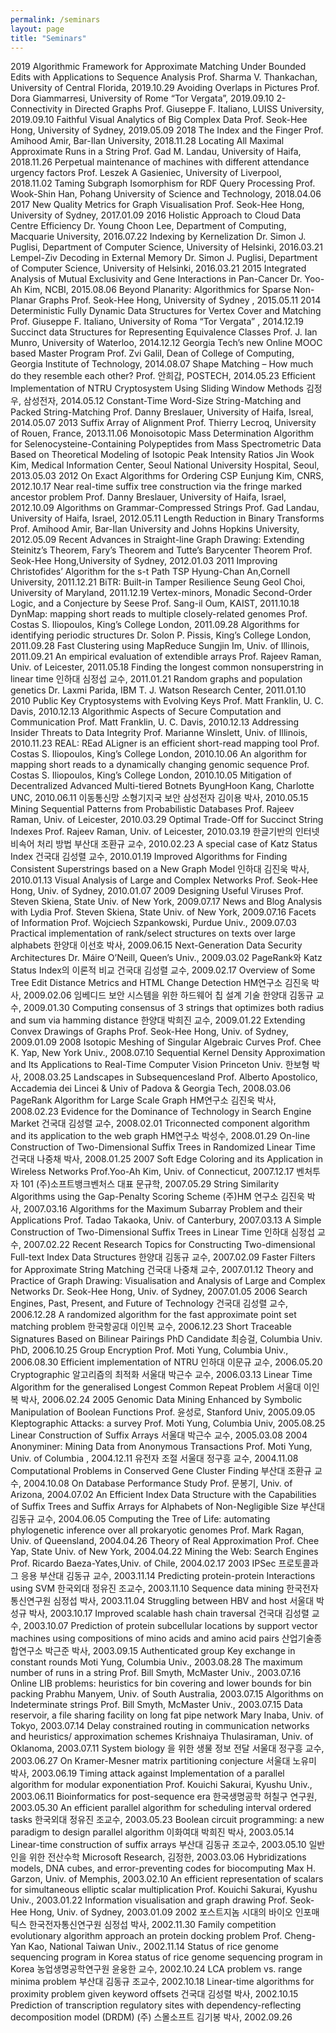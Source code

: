 ```yaml
---
permalink: /seminars
layout: page
title: "Seminars"
---
```

2019
Algorithmic Framework for Approximate Matching Under Bounded Edits with Applications to Sequence Analysis
Prof. Sharma V. Thankachan, University of Central Florida, 2019.10.29
Avoiding Overlaps in Pictures
Prof. Dora Giammarresi, University of Rome “Tor Vergata”, 2019.09.10
2-Connectivity in Directed Graphs
Prof. Giuseppe F. Italiano, LUISS University, 2019.09.10
Faithful Visual Analytics of Big Complex Data
Prof. Seok-Hee Hong, University of Sydney, 2019.05.09
2018
The Index and the Finger
Prof. Amihood Amir, Bar-Ilan University, 2018.11.28
Locating All Maximal Approximate Runs in a String
Prof. Gad M. Landau, University of Haifa, 2018.11.26
Perpetual maintenance of machines with different attendance urgency factors
Prof. Leszek A Gasieniec, University of Liverpool, 2018.11.02
Taming Subgraph Isomorphism for RDF Query Processing
Prof. Wook-Shin Han, Pohang University of Science and Technology, 2018.04.06
2017
New Quality Metrics for Graph Visualisation
Prof. Seok-Hee Hong, University of Sydney, 2017.01.09
2016
Holistic Approach to Cloud Data Centre Efficiency
Dr. Young Choon Lee, Department of Computing, Macquarie University, 2016.07.22
Indexing by Kernelization
Dr. Simon J. Puglisi, Department of Computer Science, University of Helsinki, 2016.03.21
Lempel-Ziv Decoding in External Memory
Dr. Simon J. Puglisi, Department of Computer Science, University of Helsinki, 2016.03.21
2015
Integrated Analysis of Mutual Exclusivity and Gene Interactions in Pan-Cancer
Dr. Yoo-Ah Kim, NCBI, 2015.08.06
Beyond Planarity: Algorithmics for Sparse Non-Planar Graphs
Prof. Seok-Hee Hong, University of Sydney , 2015.05.11
2014
Deterministic Fully Dynamic Data Structures for Vertex Cover and Matching
Prof. Giuseppe F. Italiano, University of Roma “Tor Vergata” , 2014.12.19
Succinct data Structures for Representing Equivalence Classes
Prof. J. Ian Munro, University of Waterloo, 2014.12.12
Georgia Tech’s new Online MOOC based Master Program
Prof. Zvi Galil, Dean of College of Computing, Georgia Institute of Technology, 2014.08.07
Shape Matching – How much do they resemble each other?
Prof. 안희갑, POSTECH, 2014.05.23
Efficient Implementation of NTRU Cryptosystem Using Sliding Window Methods
김정우, 삼성전자, 2014.05.12
Constant-Time Word-Size String-Matching and Packed String-Matching
Prof. Danny Breslauer, University of Haifa, Isreal, 2014.05.07
2013
Suffix Array of Alignment
Prof. Thierry Lecroq, University of Rouen, France, 2013.11.06
Monoisotopic Mass Determination Algorithm for Selenocysteine-Containing Polypeptides from Mass Spectrometric Data Based on Theoretical Modeling of Isotopic Peak Intensity Ratios
Jin Wook Kim, Medical Information Center, Seoul National University Hospital, Seoul, 2013.05.03
2012
On Exact Algorithms for Ordering CSP
Eunjung Kim, CNRS, 2012.10.17
Near real-time suffix tree construction via the fringe marked ancestor problem
Prof. Danny Breslauer, University of Haifa, Israel, 2012.10.09
Algorithms on Grammar-Compressed Strings
Prof. Gad Landau, University of Haifa, Israel, 2012.05.11
Length Reduction in Binary Transforms
Prof. Amihood Amir, Bar-Ilan University and Johns Hopkins University, 2012.05.09
Recent Advances in Straight-line Graph Drawing: Extending Steinitz’s Theorem, Fary’s Theorem and Tutte’s Barycenter Theorem
Prof. Seok-Hee Hong,University of Sydney, 2012.01.03
2011
Improving Christofides’ Algorithm for the s-t Path TSP
Hyung-Chan An,Cornell University, 2011.12.21
BiTR: Built-in Tamper Resilience
Seung Geol Choi, University of Maryland, 2011.12.19
Vertex-minors, Monadic Second-Order Logic, and a Conjecture by Seese
Prof. Sang-il Oum, KAIST, 2011.10.18
DynMap: mapping short reads to multiple closely-related genomes
Prof. Costas S. Iliopoulos, King’s College London, 2011.09.28
Algorithms for identifying periodic structures
Dr. Solon P. Pissis, King’s College London, 2011.09.28
Fast Clustering using MapReduce
Sungjin Im, Univ. of Illinois, 2011.09.21
An empirical evaluation of extendible arrays
Prof. Rajeev Raman, Univ. of Leicester, 2011.05.18
Finding the longest common nonsuperstring in linear time
인하대 심정섭 교수, 2011.01.21
Random graphs and population genetics
Dr. Laxmi Parida, IBM T. J. Watson Research Center, 2011.01.10
2010
Public Key Cryptosystems with Evolving Keys
Prof. Matt Franklin, U. C. Davis, 2010.12.13
Algorithmic Aspects of Secure Computation and Communication
Prof. Matt Franklin, U. C. Davis, 2010.12.13
Addressing Insider Threats to Data Integrity
Prof. Marianne Winslett, Univ. of Illinois, 2010.11.23
REAL: REad ALigner is an efficient short-read mapping tool
Prof. Costas S. Iliopoulos, King’s College London, 2010.10.06
An algorithm for mapping short reads to a dynamically changing genomic sequence
Prof. Costas S. Iliopoulos, King’s College London, 2010.10.05
Mitigation of Decentralized Advanced Multi-tiered Botnets
ByungHoon Kang, Charlotte UNC, 2010.06.11
이동통신망 소형기지국 보안
삼성전자 김이용 박사, 2010.05.15
Mining Sequential Patterns from Probabilistic Databases
Prof. Rajeev Raman, Univ. of Leicester, 2010.03.29
Optimal Trade-Off for Succinct String Indexes
Prof. Rajeev Raman, Univ. of Leicester, 2010.03.19
한글기반의 인터넷 비속어 처리 방법
부산대 조환규 교수, 2010.02.23
A special case of Katz Status Index
건국대 김성렬 교수, 2010.01.19
Improved Algorithms for Finding Consistent Superstrings based on a New Graph Model
인하대 김진욱 박사, 2010.01.13
Visual Analysis of Large and Complex Networks
Prof. Seok-Hee Hong, Univ. of Sydney, 2010.01.07
2009
Designing Useful Viruses
Prof. Steven Skiena, State Univ. of New York, 2009.07.17
News and Blog Analysis with Lydia
Prof. Steven Skiena, State Univ. of New York, 2009.07.16
Facets of Information
Prof. Wojciech Szpankowski, Purdue Univ., 2009.07.03
Practical implementation of rank/select structures on texts over large alphabets
한양대 이선호 박사, 2009.06.15
Next-Generation Data Security Architectures
Dr. Máire O’Neill, Queen’s Univ., 2009.03.02
PageRank와 Katz Status Index의 이론적 비교
건국대 김성렬 교수, 2009.02.17
Overview of Some Tree Edit Distance Metrics and HTML Change Detection
HM연구소 김진욱 박사, 2009.02.06
임베디드 보안 시스템을 위한 하드웨어 칩 설계 기술
한양대 김동규 교수, 2009.01.30
Computing consensus of 3 strings that optimizes both radius and sum via hamming distance
한양대 박희진 교수, 2009.01.22
Extending Convex Drawings of Graphs
Prof. Seok-Hee Hong, Univ. of Sydney, 2009.01.09
2008
Isotopic Meshing of Singular Algebraic Curves
Prof. Chee K. Yap, New York Univ., 2008.07.10
Sequential Kernel Density Approximation and Its Applications to Real-Time Computer Vision
Princeton Univ. 한보형 박사, 2008.03.25
Landscapes in Subsequencesland
Prof. Alberto Apostolico, Accademia dei Lincei & Univ of Padova & Georgia Tech, 2008.03.06
PageRank Algorithm for Large Scale Graph
HM연구소 김진욱 박사, 2008.02.23
Evidence for the Dominance of Technology in Search Engine Market
건국대 김성렬 교수, 2008.02.01
Triconnected component algorithm and its application to the web graph
HM연구소 박성수, 2008.01.29
On-line Construction of Two-Dimensional Suffix Trees in Randomized Linear Time
건국대 나중채 박사, 2008.01.25
2007
Soft Edge Coloring and its Application in Wireless Networks
Prof.Yoo-Ah Kim, Univ. of Connecticut, 2007.12.17
벤처투자 101
(주)소프트뱅크벤처스 대표 문규학, 2007.05.29
String Similarity Algorithms using the Gap-Penalty Scoring Scheme
(주)HM 연구소 김진욱 박사, 2007.03.16
Algorithms for the Maximum Subarray Problem and their Applications
Prof. Tadao Takaoka, Univ. of Canterbury, 2007.03.13
A Simple Construction of Two-Dimensional Suffix Trees in Linear Time
인하대 심정섭 교수, 2007.02.22
Recent Research Topics for Constructing Two-dimensional Full-text Index Data Structures
한양대 김동규 교수, 2007.02.09
Faster Filters for Approximate String Matching
건국대 나중채 교수, 2007.01.12
Theory and Practice of Graph Drawing: Visualisation and Analysis of Large and Complex Networks
Dr. Seok-Hee Hong, Univ. of Sydney, 2007.01.05
2006
Search Engines, Past, Present, and Future of Technology
건국대 김성렬 교수, 2006.12.28
A randomized algorithm for the fast approximate point set matching problem
한국항공대 이인복 교수, 2006.12.23
Short Traceable Signatures Based on Bilinear Pairings
PhD Candidate 최승걸, Columbia Univ. PhD, 2006.10.25
Group Encryption
Prof. Moti Yung, Columbia Univ., 2006.08.30
Efficient implementation of NTRU
인하대 이문규 교수, 2006.05.20
Cryptographic 알고리즘의 최적화
서울대 박근수 교수, 2006.03.13
Linear Time Algorithm for the generalised Longest Common Repeat Problem
서울대 이인복 박사, 2006.02.24
2005
Genomic Data Mining Enhanced by Symbolic Manipulation of Boolean Functions
Prof. 윤성로, Stanford Univ, 2005.09.05
Kleptographic Attacks: a survey
Prof. Moti Yung, Columbia Univ, 2005.08.25
Linear Construction of Suffix Arrays
서울대 박근수 교수, 2005.03.08
2004
Anonyminer: Mining Data from Anonymous Transactions
Prof. Moti Yung, Univ. of Columbia , 2004.12.11
유전자 조절
서울대 정구흥 교수, 2004.11.08
Computational Problems in Conserved Gene Cluster Finding
부산대 조환규 교수, 2004.10.08
On Database Performance Study
Prof. 문봉기, Univ. of Arizona, 2004.07.02
An Efficient Index Data Structure with the Capabilities of Suffix Trees and Suffix Arrays for Alphabets of Non-Negligible Size
부산대 김동규 교수, 2004.06.05
Computing the Tree of Life: automating phylogenetic inference over all prokaryotic genomes
Prof. Mark Ragan, Univ. of Queensland, 2004.04.26
Theory of Real Approximation
Prof. Chee Yap, State Univ. of New York, 2004.04.22
Mining the Web: Search Engines
Prof. Ricardo Baeza-Yates,Univ. of Chile, 2004.02.17
2003
IPSec 프로토콜과 그 응용
부산대 김동규 교수, 2003.11.14
Predicting protein-protein Interactions using SVM
한국외대 정유진 조교수, 2003.11.10
Sequence data mining
한국전자통신연구원 심정섭 박사, 2003.11.04
Struggling between HBV and host
서울대 박성규 박사, 2003.10.17
Improved scalable hash chain traversal
건국대 김성렬 교수, 2003.10.07
Prediction of protein subcellular locations by support vector machines using compositions of mino acids and amino acid pairs
산업기술종합연구소 박근준 박사, 2003.09.15
Authenticated group Key exchange in constant rounds
Moti Yung, Columbia Univ., 2003.08.28
The maximum number of runs in a string
Prof. Bill Smyth, McMaster Univ., 2003.07.16
Online LIB problems: heuristics for bin covering and lower bounds for bin packing
Prabhu Manyem, Univ. of South Australia, 2003.07.15
Algorithms on Indeterminate strings
Prof. Bill Smyth, McMaster Univ., 2003.07.15
Data reservoir, a file sharing facility on long fat pipe network
Mary Inaba, Univ. of Tokyo, 2003.07.14
Delay constrained routing in communication networks and heuristics/ approximation schemes
Krishnaiya Thulasiraman, Univ. of Oklanoma, 2003.07.11
System biology 을 위한 생물 정보 전달
서울대 정구흥 교수, 2003.06.27
On Kramer-Mesner matrix partitioning conjecture
서울대 노유미 박사, 2003.06.19
Timing attack against Implementation of a parallel algorithm for modular exponentiation
Prof. Kouichi Sakurai, Kyushu Univ., 2003.06.11
Bioinformatics for post-sequence era
한국생명공학 허칠구 연구원, 2003.05.30
An efficient parallel algorithm for scheduling interval ordered tasks
한국외대 정유진 조교수, 2003.05.23
Boolean circuit programming: a new paradigm to design parallel algorithm
이화여대 박희진 박사, 2003.05.14
Linear-time construction of suffix arrays
부산대 김동규 조교수, 2003.05.10
일반인을 위한 전산수학
Microsoft Research, 김정한, 2003.03.06
Hybridizations models, DNA cubes, and error-preventing codes for biocomputing
Max H. Garzon, Univ. of Memphis, 2003.02.10
An efficient representation of scalars for simultaneous elliptic scalar multiplication
Prof. Kouichi Sakurai, Kyushu Univ., 2003.01.22
Information visualisation and graph drawing
Prof. Seok-Hee Hong, Univ. of Sydney, 2003.01.09
2002
포스트지놈 시대의 바이오 인포매틱스
한국전자통신연구원 심정섭 박사, 2002.11.30
Family competition evolutionary algorithm approach an protein docking problem
Prof. Cheng-Yan Kao, National Taiwan Univ., 2002.11.14
Status of rice genome sequencing program in Korea status of rice genome sequencing program in Korea
농업생명공학연구원 윤웅한 교수, 2002.10.24
LCA problem vs. range minima problem
부산대 김동규 조교수, 2002.10.18
Linear-time algorithms for proximity problem given keyword offsets
건국대 김성렬 박사, 2002.10.15
Prediction of transcription regulatory sites with dependency-reflecting decomposition model (DRDM)
(주) 스몰소프트 김기봉 박사, 2002.09.26